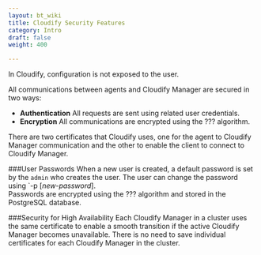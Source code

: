 ```yaml
---
layout: bt_wiki
title: Cloudify Security Features
category: Intro
draft: false
weight: 400

---
```


In Cloudify, configuration is not exposed to the user. 

All communications between agents and Cloudify Manager are secured in two ways:<br>
* **Authentication** All requests are sent using related user credentials.
* **Encryption** All communications are encrypted using the ??? algorithm.

There are two certificates that Cloudify uses, one for the agent to Cloudify Manager communication and the other to enable the client to connect to Cloudify Manager.

###User Passwords
When a new user is created, a default password is set by the `admin` who creates the user. The user can change the password using `-p [_new-password_].<br>
Passwords are encrypted using the ??? algorithm and stored in the PostgreSQL database.

###Security for High Availability
Each Cloudify Manager in a cluster uses the same certificate to enable a smooth transition if the active Cloudify Manager becomes unavailable. There is no need to save individual certificates for each Cloudify Manager in the cluster.<br>
